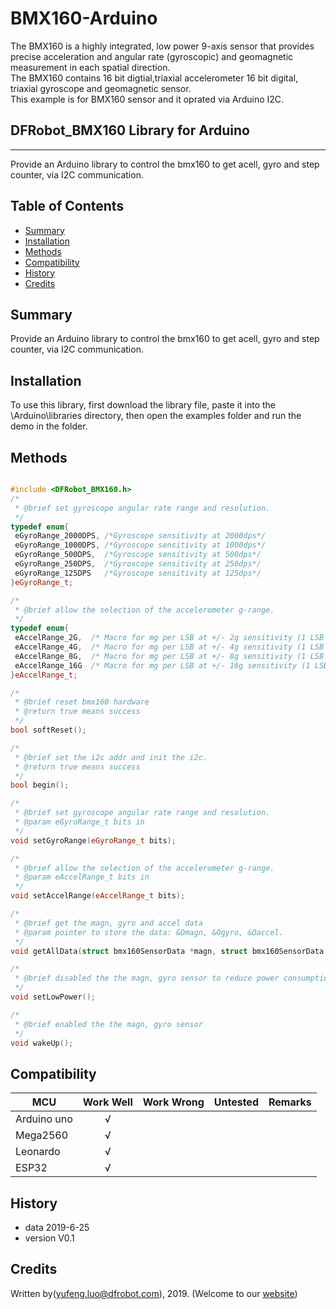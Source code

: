 ﻿# BMX160-Arduino
The BMX160 is a highly integrated, low power 9-axis sensor that provides precise acceleration and angular rate (gyroscopic) and geomagnetic measurement in each spatial direction.<br>
The BMX160 contains 16 bit digtial,triaxial accelerometer 16 bit digital, triaxial gyroscope and geomagnetic sensor.<br>
This example is for BMX160 sensor and it oprated via Arduino I2C.


## DFRobot_BMX160 Library for Arduino
---------------------------------------------------------

Provide an Arduino library to control the bmx160 to get acell, gyro and step counter, via I2C communication.

## Table of Contents

* [Summary](#summary)
* [Installation](#installation)
* [Methods](#methods)
* [Compatibility](#compatibility)
* [History](#history)
* [Credits](#credits)

## Summary

Provide an Arduino library to control the bmx160 to get acell, gyro and step counter, via I2C communication.

## Installation

To use this library, first download the library file, paste it into the \Arduino\libraries directory, then open the examples folder and run the demo in the folder.

## Methods

```C++

#include <DFRobot_BMX160.h>
/*
 * @brief set gyroscope angular rate range and resolution.
 */
typedef enum{
 eGyroRange_2000DPS, /*Gyroscope sensitivity at 2000dps*/
 eGyroRange_1000DPS, /*Gyroscope sensitivity at 1000dps*/
 eGyroRange_500DPS,  /*Gyroscope sensitivity at 500dps*/
 eGyroRange_250DPS,  /*Gyroscope sensitivity at 250dps*/
 eGyroRange_125DPS   /*Gyroscope sensitivity at 125dps*/
}eGyroRange_t;

/*
 * @brief allow the selection of the accelerometer g-range.
 */
typedef enum{
 eAccelRange_2G,  /* Macro for mg per LSB at +/- 2g sensitivity (1 LSB = 0.000061035mg) */
 eAccelRange_4G,  /* Macro for mg per LSB at +/- 4g sensitivity (1 LSB = 0.000122070mg) */
 eAccelRange_8G,  /* Macro for mg per LSB at +/- 8g sensitivity (1 LSB = 0.000244141mg) */
 eAccelRange_16G  /* Macro for mg per LSB at +/- 16g sensitivity (1 LSB = 0.000488281mg) */
}eAccelRange_t;

/*
 * @brief reset bmx160 hardware
 * @return true means success
 */
bool softReset();

/*
 * @brief set the i2c addr and init the i2c.
 * @return true means success
 */
bool begin();

/*
 * @brief set gyroscope angular rate range and resolution.
 * @param eGyroRange_t bits in 
 */
void setGyroRange(eGyroRange_t bits);

/*
 * @brief allow the selection of the accelerometer g-range.
 * @param eAccelRange_t bits in 
 */
void setAccelRange(eAccelRange_t bits);

/*
 * @brief get the magn, gyro and accel data 
 * @param pointer to store the data: &Omagn, &Ogyro, &Oaccel.
 */
void getAllData(struct bmx160SensorData *magn, struct bmx160SensorData *gyro, struct bmx160SensorData *accel);

/*
 * @brief disabled the the magn, gyro sensor to reduce power consumption
 */
void setLowPower();

/*
 * @brief enabled the the magn, gyro sensor
 */
void wakeUp();

```

## Compatibility

MCU                | Work Well    | Work Wrong   | Untested    | Remarks
------------------ | :----------: | :----------: | :---------: | -----
Arduino uno        |      √       |              |             | 
Mega2560        |      √       |              |             | 
Leonardo        |      √       |              |             | 
ESP32        |      √       |              |             | 


## History

- data 2019-6-25
- version V0.1


## Credits

Written by(yufeng.luo@dfrobot.com), 2019. (Welcome to our [website](https://www.dfrobot.com/))






